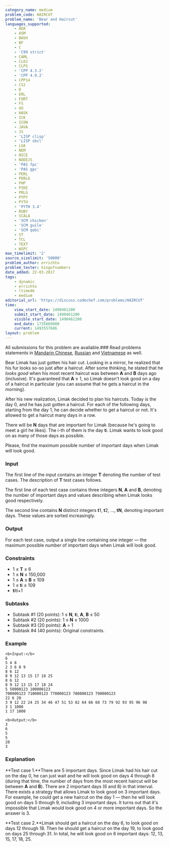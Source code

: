 ```yaml
---
category_name: medium
problem_code: HAIRCUT
problem_name: 'Bear and Haircut'
languages_supported:
    - ADA
    - ASM
    - BASH
    - BF
    - C
    - 'C99 strict'
    - CAML
    - CLOJ
    - CLPS
    - 'CPP 4.3.2'
    - 'CPP 4.9.2'
    - CPP14
    - CS2
    - D
    - ERL
    - FORT
    - FS
    - GO
    - HASK
    - ICK
    - ICON
    - JAVA
    - JS
    - 'LISP clisp'
    - 'LISP sbcl'
    - LUA
    - NEM
    - NICE
    - NODEJS
    - 'PAS fpc'
    - 'PAS gpc'
    - PERL
    - PERL6
    - PHP
    - PIKE
    - PRLG
    - PYPY
    - PYTH
    - 'PYTH 3.4'
    - RUBY
    - SCALA
    - 'SCM chicken'
    - 'SCM guile'
    - 'SCM qobi'
    - ST
    - TCL
    - TEXT
    - WSPC
max_timelimit: '2'
source_sizelimit: '50000'
problem_author: errichto
problem_tester: kingofnumbers
date_added: 22-03-2017
tags:
    - dynamic
    - errichto
    - ltime46
    - medium
editorial_url: 'https://discuss.codechef.com/problems/HAIRCUT'
time:
    view_start_date: 1490461200
    submit_start_date: 1490461200
    visible_start_date: 1490461200
    end_date: 1735669800
    current: 1493557686
layout: problem
---
```

All submissions for this problem are available.###  Read problems statements in [Mandarin Chinese](http://www.codechef.com/download/translated/LTIME46/mandarin/HAIRCUT.pdf), [Russian](http://www.codechef.com/download/translated/LTIME46/russian/HAIRCUT.pdf) and [Vietnamese](http://www.codechef.com/download/translated/LTIME46/vietnamese/HAIRCUT.pdf) as well.

Bear Limak has just gotten his hair cut. Looking in a mirror, he realized that his fur looks so-so just after a haircut. After some thinking, he stated that he _looks good_ when his most recent haircut was between **A** and **B** days ago (inclusive). It's guaranteed that **A** ≥ 1, so Limak doesn't look good on a day of a haircut in particular (you can assume that he gets a haircut in the morning).

After his new realization, Limak decided to plan his haircuts. Today is the day 0, and he has just gotten a haircut. For each of the following days, starting from the day 1, he can decide whether to get a haircut or not. It's allowed to get a haircut many days in a row.

There will be **N** days that are important for Limak (because he's going to meet a girl he likes). The i-th of them is the day **t**i. Limak wants to look good on as many of those days as possible.

Please, find the maximum possible number of important days when Limak will look good.

### Input

The first line of the input contains an integer **T** denoting the number of test cases. The description of **T** test cases follows.

The first line of each test case contains three integers **N**, **A** and **B**, denoting the number of important days and values describing when Limak looks good respectively.

The second line contains **N** distinct integers **t**1, **t**2, ..., **tN**, denoting important days. These values are sorted increasingly.

### Output

For each test case, output a single line containing one integer — the maximum possible number of important days when Limak will look good.

### Constraints

- 1 ≤ **T** ≤ 6
- 1 ≤ **N** ≤ 150,000
- 1 ≤ **A** ≤ **B** ≤ 109
- 1 ≤ **t**i ≤ 109
- **t**iti+1

### Subtasks

- Subtask #1 (20 points): 1 ≤ **N**, **t**i, **A**, **B** ≤ 50
- Subtask #2 (20 points): 1 ≤ **N** ≤ 1000
- Subtask #3 (20 points): **A** = 1
- Subtask #4 (40 points): Original constraints.

### Example

```
<b>Input:</b>
6
5 4 8
2 3 6 8 9
8 6 12
8 9 12 13 15 17 18 25
8 6 12
8 9 12 13 15 17 18 24
5 50000123 100000123
700000123 710000123 770000123 780000123 790000123
22 6 20
3 9 12 22 24 25 34 46 47 51 53 62 64 66 68 73 79 92 93 95 96 98
3 1 1000
1 17 1000

<b>Output:</b>
3
6
5
5
20
3

```
### Explanation

**Test case 1.**There are 5 important days. Since Limak had his hair cut on the day 0, he can just wait and he will look good on days 4 through 8 (during that time, the number of days from the most recent haircut will be between **A** and **B**). There are 2 important days (6 and 8) in that interval. There exists a strategy that allows Limak to look good on 3 important days. For example, he could get a new haircut on the day 1 — then he will look good on days 5 through 9, including 3 important days. It turns out that it's impossible that Limak would look good on 4 or more important days. So the answer is 3.

**Test case 2.**Limak should get a haircut on the day 6, to look good on days 12 through 18. Then he should get a haircut on the day 19, to look good on days 25 through 31. In total, he will look good on 6 important days: 12, 13, 15, 17, 18, 25.